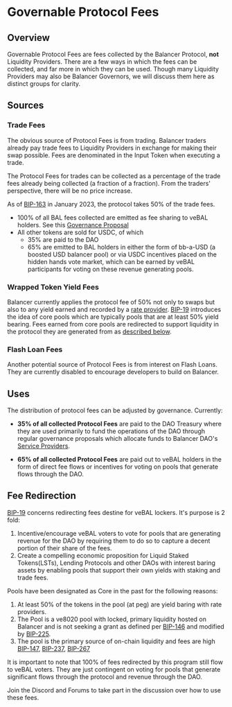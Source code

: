 # Governable Protocol Fees

## Overview

Governable Protocol Fees are fees collected by the Balancer Protocol, **not** Liquidity Providers. There are a few ways in which the fees can be collected, and far more in which they can be used. Though many Liquidity Providers may also be Balancer Governors, we will discuss them here as distinct groups for clarity.

## Sources

### Trade Fees

The obvious source of Protocol Fees is from trading. Balancer traders already pay trade fees to Liquidity Providers in exchange for making their swap possible. Fees are denominated in the Input Token when executing a trade.

The Protocol Fees for trades can be collected as a percentage of the trade fees already being collected (a fraction of a fraction). From the traders' perspective, there will be no price increase.

As of [BIP-163](https://forum.balancer.fi/t/bip-19-incentivize-core-pools-l2-usage/3329#specification-4) in January 2023, the protocol takes 50% of the trade fees.

- 100% of all BAL fees collected are emitted as fee sharing to veBAL holders. See this [Governance Proposal](https://forum.balancer.fi/t/proposal-distribute-protocol-fees-in-bal-where-appropriate/2933)
- All other tokens are sold for USDC, of which
  - 35% are paid to the DAO
  - 65% are emitted to BAL holders in either the form of bb-a-USD (a boosted USD balancer pool) or via USDC incentives placed on the hidden hands vote market, which can be earned by veBAL participants for voting on these revenue generating pools.

### Wrapped Token Yield Fees

Balancer currently applies the protocol fee of 50% not only to swaps but also to any yield earned and recorded by a [rate provider](https://docs.balancer.fi/reference/contracts/rate-providers.html). [BIP-19](https://forum.balancer.fi/t/bip-19-incentivize-core-pools-l2-usage/3329) introduces the idea of core pools which are typically pools that are at least 50% yield bearing. Fees earned from core pools are redirected to support liquidity in the protocol they are generated from as [described below](#fee-redirection).

### Flash Loan Fees

Another potential source of Protocol Fees is from interest on Flash Loans. They are currently disabled to encourage developers to build on Balancer.

## Uses

The distribution of protocol fees can be adjusted by governance. Currently:

- **35% of all collected Protocol Fees** are paid to the DAO Treasury where they are used primarily to fund the operations of the DAO through regular governance proposals which allocate funds to Balancer DAO's [Service Providers](https://forum.balancer.fi/c/service-provider/15).

- **65% of all collected Protocol Fees** are paid out to veBAL holders in the form of direct fee flows or incentives for voting on pools that generate flows through the DAO.

## Fee Redirection

[BIP-19](https://forum.balancer.fi/t/bip-19-incentivize-core-pools-l2-usage/3329) concerns redirecting fees destine for veBAL lockers. It's purpose is 2 fold:

1. Incentive/encourage veBAL voters to vote for pools that are generating revenue for the DAO by requiring them to do so to capture a decent portion of their share of the fees.
2. Create a compelling economic proposition for Liquid Staked Tokens(LSTs), Lending Protocols and other DAOs with interest baring assets by enabling pools that support their own yields with staking and trade fees.

Pools have been designated as Core in the past for the following reasons:

1. At least 50% of the tokens in the pool (at peg) are yield baring with rate providers.
2. The Pool is a ve8020 pool with locked, primary liquidity hosted on Balancer and is not seeking a grant as defined per [BIP-146](https://forum.balancer.fi/t/bip-146-incentivize-8020-bpt-staking-ve8020/4210) and modified by [BIP-225](https://forum.balancer.fi/t/bip-225-amendment-to-bip-146-incentivize-8020-bpt-staking-ve8020/4543).
3. The pool is the primary source of on-chain liquidity and fees are high [BIP-147](https://snapshot.org/#/balancer.eth/proposal/0x58a74223c1ea38048956969ff0cbaea2167f3a9ed69907a95187c6c222201149), [BIP-237](https://forum.balancer.fi/t/bip-237-enable-ush-eth-50-50-gauge-with-10-emission-cap-ethereum/4599), [BIP-267](https://forum.balancer.fi/t/bip-267-enable-ush-unsheth-gauge-on-ethereum/4678)

It is important to note that 100% of fees redirected by this program still flow to veBAL voters. They are just contingent on voting for pools that generate significant flows through the protocol and revenue through the DAO.

Join the Discord and Forums to take part in the discussion over how to use these fees.
